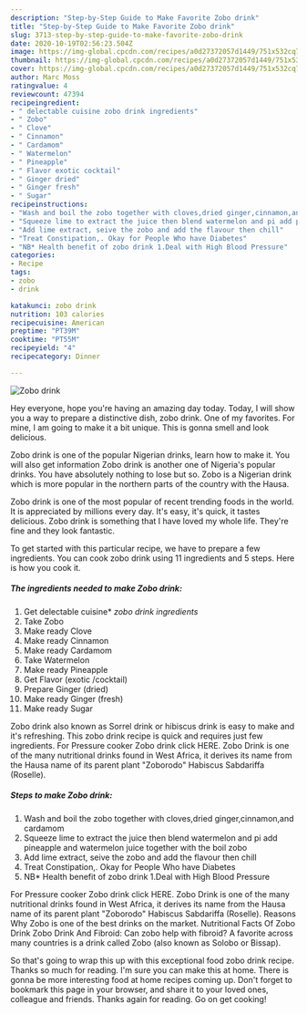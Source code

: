 ```yaml
---
description: "Step-by-Step Guide to Make Favorite Zobo drink"
title: "Step-by-Step Guide to Make Favorite Zobo drink"
slug: 3713-step-by-step-guide-to-make-favorite-zobo-drink
date: 2020-10-19T02:56:23.504Z
image: https://img-global.cpcdn.com/recipes/a0d27372057d1449/751x532cq70/zobo-drink-recipe-main-photo.jpg
thumbnail: https://img-global.cpcdn.com/recipes/a0d27372057d1449/751x532cq70/zobo-drink-recipe-main-photo.jpg
cover: https://img-global.cpcdn.com/recipes/a0d27372057d1449/751x532cq70/zobo-drink-recipe-main-photo.jpg
author: Marc Moss
ratingvalue: 4
reviewcount: 47394
recipeingredient:
- " delectable cuisine zobo drink ingredients"
- " Zobo"
- " Clove"
- " Cinnamon"
- " Cardamom"
- " Watermelon"
- " Pineapple"
- " Flavor exotic cocktail"
- " Ginger dried"
- " Ginger fresh"
- " Sugar"
recipeinstructions:
- "Wash and boil the zobo together with cloves,dried ginger,cinnamon,and cardamom"
- "Squeeze lime to extract the juice then blend watermelon and pi add pineapple and watermelon juice together with the boil zobo"
- "Add lime extract, seive the zobo and add the flavour then chill"
- "Treat Constipation,. Okay for People Who have Diabetes"
- "NB* Health benefit of zobo drink 1.Deal with High Blood Pressure"
categories:
- Recipe
tags:
- zobo
- drink

katakunci: zobo drink 
nutrition: 103 calories
recipecuisine: American
preptime: "PT39M"
cooktime: "PT55M"
recipeyield: "4"
recipecategory: Dinner

---
```



![Zobo drink](https://img-global.cpcdn.com/recipes/a0d27372057d1449/751x532cq70/zobo-drink-recipe-main-photo.jpg)

Hey everyone, hope you're having an amazing day today. Today, I will show you a way to prepare a distinctive dish, zobo drink. One of my favorites. For mine, I am going to make it a bit unique. This is gonna smell and look delicious.

Zobo drink is one of the popular Nigerian drinks, learn how to make it. You will also get information Zobo drink is another one of Nigeria&#39;s popular drinks. You have absolutely nothing to lose but so. Zobo is a Nigerian drink which is more popular in the northern parts of the country with the Hausa.

Zobo drink is one of the most popular of recent trending foods in the world. It is appreciated by millions every day. It's easy, it's quick, it tastes delicious. Zobo drink is something that I have loved my whole life. They're fine and they look fantastic.


To get started with this particular recipe, we have to prepare a few ingredients. You can cook zobo drink using 11 ingredients and 5 steps. Here is how you cook it.

<!--inarticleads1-->

##### The ingredients needed to make Zobo drink:

1. Get  delectable cuisine* *zobo drink* *ingredients*
1. Take  Zobo
1. Make ready  Clove
1. Make ready  Cinnamon
1. Make ready  Cardamom
1. Take  Watermelon
1. Make ready  Pineapple
1. Get  Flavor (exotic /cocktail)
1. Prepare  Ginger (dried)
1. Make ready  Ginger (fresh)
1. Make ready  Sugar


Zobo drink also known as Sorrel drink or hibiscus drink is easy to make and it&#39;s refreshing. This zobo drink recipe is quick and requires just few ingredients. For Pressure cooker Zobo drink click HERE. Zobo Drink is one of the many nutritional drinks found in West Africa, it derives its name from the Hausa name of its parent plant &#34;Zoborodo&#34; Habiscus Sabdariffa (Roselle). 

<!--inarticleads2-->

##### Steps to make Zobo drink:

1. Wash and boil the zobo together with cloves,dried ginger,cinnamon,and cardamom
1. Squeeze lime to extract the juice then blend watermelon and pi add pineapple and watermelon juice together with the boil zobo
1. Add lime extract, seive the zobo and add the flavour then chill
1. Treat Constipation,. Okay for People Who have Diabetes
1. NB* Health benefit of zobo drink 1.Deal with High Blood Pressure


For Pressure cooker Zobo drink click HERE. Zobo Drink is one of the many nutritional drinks found in West Africa, it derives its name from the Hausa name of its parent plant &#34;Zoborodo&#34; Habiscus Sabdariffa (Roselle). Reasons Why Zobo is one of the best drinks on the market. Nutritional Facts Of Zobo Drink Zobo Drink And Fibroid: Can zobo help with fibroid? A favorite across many countries is a drink called Zobo (also known as Solobo or Bissap). 

So that's going to wrap this up with this exceptional food zobo drink recipe. Thanks so much for reading. I'm sure you can make this at home. There is gonna be more interesting food at home recipes coming up. Don't forget to bookmark this page in your browser, and share it to your loved ones, colleague and friends. Thanks again for reading. Go on get cooking!
